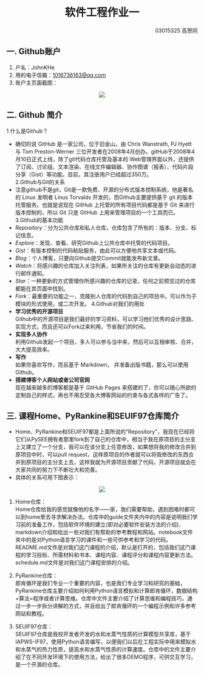 # <div align=center>**软件工程作业一**
<div align=right>03015325 高贺同
<div align=left>
    
## 一. Github账户
1. 户名：JohnKHe 
2. 用的电子信箱：1016736163@qq.com
3. 账户主页面截图：  
<div align=center><img src="Github主页.PNG"/></div>   

## 二. Github 简介
1.什么是Github？
* 确切的说 GitHub 是一家公司，位于旧金山，由 Chris Wanstrath, PJ Hyett 与 Tom Preston-Werner 三位开发者在2008年4月创办。gitHub于2008年4月10日正式上线，除了git代码仓库托管及基本的 Web管理界面以外，还提供了订阅、讨论组、文本渲染、在线文件编辑器、协作图谱（报表）、代码片段分享（Gist）等功能。目前，其注册用户已经超过350万。  
2.Github与Git的关系
* 注意github不是git，Git是一款免费、开源的分布式版本控制系统，他是著名的 Linux 发明者 Linus Torvalds 开发的，而Github主要提供基于 git 的版本托管服务。也就是说现在 GitHub 上托管的所有项目代码都是基于 Git 来进行版本控制的，所以 Git 只是 GitHub 上用来管理项目的一个工具而已。  
3.Github的基本功能
* *Repository*：分为公共仓库和私人仓库，仓库包含了所有的：版本、分支、标记信息。  
* *Explore*：发现、查看、研究Github上公共仓库中托管的代码项目。  
* *Gist*：有版本控制的代码粘贴服务，由此可以方便地共享文本或代码。  
* *Blog*：个人博客，只要向Github提交Commit就能发布新文章。  
* *Watch*：将感兴趣的仓库加入关注列表，如果所关注的仓库有更新会动态的进行邮件通知。  
* *Star*：一种更新的方式管理你所感兴趣的仓库的记录，任何之前预览过的仓库都能在其页面中找到。  
* *Fork*：最重要的功能之一，克隆别人仓库的代码到自己的项目中。可以作为子模块的形式使用，或二次开发。
4.Github对我们的用处
* **学习优秀的开源项目**  
Github中的开源项目是我们最好的学习资料，可以学习他们优秀的设计思路、实现方式，而且还可以Fork过来利用，节省我们的时间。
* **实现多人协作**  
利用Github发起一个项目，多人可以参与当中来，然后可以互相审核、合并，大大提高效率。
* **写作**  
如果你喜欢写作，而且基于 Markdown， 并准备出版书籍，那么可以使用Github。 
* **搭建博客个人网站或者公司官网**  
现在越来越多的博客都是基于 GitHub Pages 来搭建的了，你可以随心所欲的定制自己的样式，再也不用忍受各大博客网站的约束与各式各样的广告了。
## 三. 课程Home、PyRankine和SEUIF97仓库简介  
* Home、PyRankine和SEUIF97都是上面所说的“Repository”，我现在已经将它们从PySEE拥有者那里fork到了自己的仓库中，相当于我在原项目的主分支上又建立了一个分支，我可以在该分支上任意修改，如果想将我的修改合并到原项目中时，可以pull request，这样原项目的作者就可以将我修改的东西合并到原项目的主分支上去，这样我就为开源项目贡献了代码，开源项目就会在大家共同的努力下不断壮大和完善。  
* 具体的关系可用下图表示：  
<div align=center><img src="fork.JPG"/></div>
 
1. Home仓库：    
Home仓库给我的感觉就像他的名字——家，我们需要帮助，遇到困难时都可以到home里去寻求解决办法。仓库中的guide文件夹内中的内容是说明我们学习前的准备工作，包括软件环境的建立(即对必要软件安装方法的介绍)、markdown介绍和给出一些对我们有帮助的参考教程和网站。notebook文件夹中的是对Python语言学习的课件和一些可供参考和学习的代码。README.md文件是对我们这门课程的介绍，默认是打开的，包括我们这门课程的学习目标、所需材料和书本、课程内容、课程评分和课程内容更新方法。schedule.md文件是对我们这门课程安排的介绍。</br>

2. PyRankine仓库：  
郎肯循环是我们专业一个重要的内容，也是我们专业学习和研究的基础，PyRankine仓库主要介绍如何利用Python语言模拟和计算郎肯循环，数据结构+算法=程序或者计算思维。仓库中文件主要介绍了计算思维和编程技巧，通过一步一步拆分讲解的方式，并且给出了郎肯循环的一个编程示例和许多参考网站和教程。  

3. SEUIF97仓库：  
SEUIF97仓库是我校开发者开发的水和水蒸气性质的计算模型共享库，基于IAPWS-IF97，使用Python语言编写，以便我们以后在工程实际中用来模拟水和水蒸气的热力性质，提高水和水蒸气性质的计算速度。仓库中的文件主要介绍了在不同开发环境下的使用方法，给出了很多DEMO程序，可供交互学习，是一个开源的仓库。